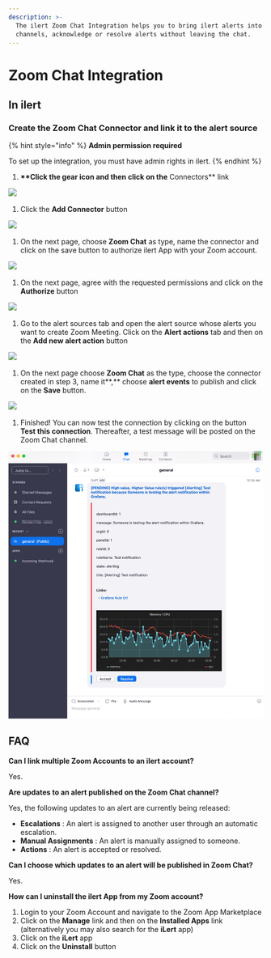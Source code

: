 ```yaml
---
description: >-
  The ilert Zoom Chat Integration helps you to bring ilert alerts into your Zoom
  channels, acknowledge or resolve alerts without leaving the chat.
---
```


# Zoom Chat Integration

## In ilert <a href="#in-ilert" id="in-ilert"></a>

### Create the Zoom Chat Connector and link it to the alert source

{% hint style="info" %}
**Admin permission required**

To set up the integration, you must have admin rights in ilert.
{% endhint %}

1. **\*\*Click the gear icon and then click on the** Connectors\*\* link

![](../../.gitbook/assets/Screenshot\_16\_03\_21\_\_15\_46.png)

1. Click the **Add Connector** button

![](../../.gitbook/assets/Screenshot\_16\_03\_21\_\_15\_48.png)

1. On the next page, choose **Zoom Chat** as type, name the connector and click on the save button to authorize ilert App with your Zoom account.

![](../../.gitbook/assets/Screenshot\_16\_03\_21\_\_16\_18.png)

1. On the next page, agree with the requested permissions and click on the **Authorize** button

![](../../.gitbook/assets/Screenshot\_16\_03\_21\_\_15\_53.png)

1. Go to the alert sources tab and open the alert source whose alerts you want to create Zoom Meeting. Click on the **Alert actions** tab and then on the **Add new alert action** button

![](../../.gitbook/assets/Screenshot\_16\_03\_21\_\_16\_04.png)

1. On the next page choose **Zoom Chat** as the type, choose the connector created in step 3, name it**,** choose **alert events** to publish and click on the **Save** button.

![](../../.gitbook/assets/Screenshot\_16\_03\_21\_\_16\_27.png)

1. Finished! You can now test the connection by clicking on the button **Test this connection**. Thereafter, a test message will be posted on the Zoom Chat channel.

![](<../../.gitbook/assets/Zoom (2).png>)

## FAQ <a href="#faq" id="faq"></a>

**Can I link multiple Zoom Accounts to an ilert account?**

Yes.

**Are updates to an alert published on the Zoom Chat channel?**

Yes, the following updates to an alert are currently being released:

* **Escalations** : An alert is assigned to another user through an automatic escalation.
* **Manual Assignments** : An alert is manually assigned to someone.
* **Actions** : An alert is accepted or resolved.

**Can I choose which updates to an alert will be published in Zoom Chat?**

Yes.

**How can I uninstall the ilert App from my Zoom account?**

1. Login to your Zoom Account and navigate to the Zoom App Marketplace
2. Click on the **Manage** link and then on the **Installed Apps** link (alternatively you may also search for the **iLert** app)
3. Click on the **iLert** app
4. Click on the **Uninstall** button
